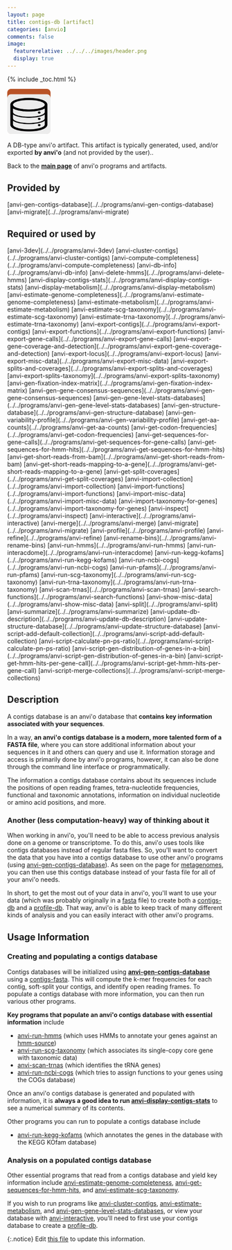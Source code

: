 ```yaml
---
layout: page
title: contigs-db [artifact]
categories: [anvio]
comments: false
image:
  featurerelative: ../../../images/header.png
  display: true
---
```



{% include _toc.html %}


<img src="../../images/icons/DB.png" alt="DB" style="width:100px; border:none" />

A DB-type anvi'o artifact. This artifact is typically generated, used, and/or exported **by anvi'o** (and not provided by the user)..

Back to the **[main page](../../)** of anvi'o programs and artifacts.

## Provided by


<p style="text-align: left" markdown="1"><span class="artifact-p">[anvi-gen-contigs-database](../../programs/anvi-gen-contigs-database)</span> <span class="artifact-p">[anvi-migrate](../../programs/anvi-migrate)</span></p>


## Required or used by


<p style="text-align: left" markdown="1"><span class="artifact-r">[anvi-3dev](../../programs/anvi-3dev)</span> <span class="artifact-r">[anvi-cluster-contigs](../../programs/anvi-cluster-contigs)</span> <span class="artifact-r">[anvi-compute-completeness](../../programs/anvi-compute-completeness)</span> <span class="artifact-r">[anvi-db-info](../../programs/anvi-db-info)</span> <span class="artifact-r">[anvi-delete-hmms](../../programs/anvi-delete-hmms)</span> <span class="artifact-r">[anvi-display-contigs-stats](../../programs/anvi-display-contigs-stats)</span> <span class="artifact-r">[anvi-display-metabolism](../../programs/anvi-display-metabolism)</span> <span class="artifact-r">[anvi-estimate-genome-completeness](../../programs/anvi-estimate-genome-completeness)</span> <span class="artifact-r">[anvi-estimate-metabolism](../../programs/anvi-estimate-metabolism)</span> <span class="artifact-r">[anvi-estimate-scg-taxonomy](../../programs/anvi-estimate-scg-taxonomy)</span> <span class="artifact-r">[anvi-estimate-trna-taxonomy](../../programs/anvi-estimate-trna-taxonomy)</span> <span class="artifact-r">[anvi-export-contigs](../../programs/anvi-export-contigs)</span> <span class="artifact-r">[anvi-export-functions](../../programs/anvi-export-functions)</span> <span class="artifact-r">[anvi-export-gene-calls](../../programs/anvi-export-gene-calls)</span> <span class="artifact-r">[anvi-export-gene-coverage-and-detection](../../programs/anvi-export-gene-coverage-and-detection)</span> <span class="artifact-r">[anvi-export-locus](../../programs/anvi-export-locus)</span> <span class="artifact-r">[anvi-export-misc-data](../../programs/anvi-export-misc-data)</span> <span class="artifact-r">[anvi-export-splits-and-coverages](../../programs/anvi-export-splits-and-coverages)</span> <span class="artifact-r">[anvi-export-splits-taxonomy](../../programs/anvi-export-splits-taxonomy)</span> <span class="artifact-r">[anvi-gen-fixation-index-matrix](../../programs/anvi-gen-fixation-index-matrix)</span> <span class="artifact-r">[anvi-gen-gene-consensus-sequences](../../programs/anvi-gen-gene-consensus-sequences)</span> <span class="artifact-r">[anvi-gen-gene-level-stats-databases](../../programs/anvi-gen-gene-level-stats-databases)</span> <span class="artifact-r">[anvi-gen-structure-database](../../programs/anvi-gen-structure-database)</span> <span class="artifact-r">[anvi-gen-variability-profile](../../programs/anvi-gen-variability-profile)</span> <span class="artifact-r">[anvi-get-aa-counts](../../programs/anvi-get-aa-counts)</span> <span class="artifact-r">[anvi-get-codon-frequencies](../../programs/anvi-get-codon-frequencies)</span> <span class="artifact-r">[anvi-get-sequences-for-gene-calls](../../programs/anvi-get-sequences-for-gene-calls)</span> <span class="artifact-r">[anvi-get-sequences-for-hmm-hits](../../programs/anvi-get-sequences-for-hmm-hits)</span> <span class="artifact-r">[anvi-get-short-reads-from-bam](../../programs/anvi-get-short-reads-from-bam)</span> <span class="artifact-r">[anvi-get-short-reads-mapping-to-a-gene](../../programs/anvi-get-short-reads-mapping-to-a-gene)</span> <span class="artifact-r">[anvi-get-split-coverages](../../programs/anvi-get-split-coverages)</span> <span class="artifact-r">[anvi-import-collection](../../programs/anvi-import-collection)</span> <span class="artifact-r">[anvi-import-functions](../../programs/anvi-import-functions)</span> <span class="artifact-r">[anvi-import-misc-data](../../programs/anvi-import-misc-data)</span> <span class="artifact-r">[anvi-import-taxonomy-for-genes](../../programs/anvi-import-taxonomy-for-genes)</span> <span class="artifact-r">[anvi-inspect](../../programs/anvi-inspect)</span> <span class="artifact-r">[anvi-interactive](../../programs/anvi-interactive)</span> <span class="artifact-r">[anvi-merge](../../programs/anvi-merge)</span> <span class="artifact-r">[anvi-migrate](../../programs/anvi-migrate)</span> <span class="artifact-r">[anvi-profile](../../programs/anvi-profile)</span> <span class="artifact-r">[anvi-refine](../../programs/anvi-refine)</span> <span class="artifact-r">[anvi-rename-bins](../../programs/anvi-rename-bins)</span> <span class="artifact-r">[anvi-run-hmms](../../programs/anvi-run-hmms)</span> <span class="artifact-r">[anvi-run-interacdome](../../programs/anvi-run-interacdome)</span> <span class="artifact-r">[anvi-run-kegg-kofams](../../programs/anvi-run-kegg-kofams)</span> <span class="artifact-r">[anvi-run-ncbi-cogs](../../programs/anvi-run-ncbi-cogs)</span> <span class="artifact-r">[anvi-run-pfams](../../programs/anvi-run-pfams)</span> <span class="artifact-r">[anvi-run-scg-taxonomy](../../programs/anvi-run-scg-taxonomy)</span> <span class="artifact-r">[anvi-run-trna-taxonomy](../../programs/anvi-run-trna-taxonomy)</span> <span class="artifact-r">[anvi-scan-trnas](../../programs/anvi-scan-trnas)</span> <span class="artifact-r">[anvi-search-functions](../../programs/anvi-search-functions)</span> <span class="artifact-r">[anvi-show-misc-data](../../programs/anvi-show-misc-data)</span> <span class="artifact-r">[anvi-split](../../programs/anvi-split)</span> <span class="artifact-r">[anvi-summarize](../../programs/anvi-summarize)</span> <span class="artifact-r">[anvi-update-db-description](../../programs/anvi-update-db-description)</span> <span class="artifact-r">[anvi-update-structure-database](../../programs/anvi-update-structure-database)</span> <span class="artifact-r">[anvi-script-add-default-collection](../../programs/anvi-script-add-default-collection)</span> <span class="artifact-r">[anvi-script-calculate-pn-ps-ratio](../../programs/anvi-script-calculate-pn-ps-ratio)</span> <span class="artifact-r">[anvi-script-gen-distribution-of-genes-in-a-bin](../../programs/anvi-script-gen-distribution-of-genes-in-a-bin)</span> <span class="artifact-r">[anvi-script-get-hmm-hits-per-gene-call](../../programs/anvi-script-get-hmm-hits-per-gene-call)</span> <span class="artifact-r">[anvi-script-merge-collections](../../programs/anvi-script-merge-collections)</span></p>


## Description

A contigs database is an anvi'o database that **contains key information associated with your sequences**.

In a way, **an anvi'o contigs database is a modern, more talented form of a FASTA file**, where you can store additional information about your sequences in it and others can query and use it. Information storage and access is primarily done by anvi'o programs, however, it can also be done through the command line interface or programmatically.

The information a contigs database contains about its sequences include the positions of open reading frames, tetra-nucleotide frequencies, functional and taxonomic annotations, information on individual nucleotide or amino acid positions, and more.

### Another (less computation-heavy) way of thinking about it

When working in anvi'o, you'll need to be able to access previous analysis done on a genome or transcriptome. To do this, anvi'o uses tools like contigs databases instead of regular fasta files. So, you'll want to convert the data that you have into a contigs database to use other anvi'o programs (using <span class="artifact-n">[anvi-gen-contigs-database](/software/anvio/help/main/programs/anvi-gen-contigs-database)</span>). As seen on the page for <span class="artifact-n">[metagenomes](/software/anvio/help/main/artifacts/metagenomes)</span>, you can then use this contigs database instead of your fasta file for all of your anvi'o needs. 

In short, to get the most out of your data in anvi'o, you'll want to use your data (which was probably originally in a <span class="artifact-n">[fasta](/software/anvio/help/main/artifacts/fasta)</span> file) to create both a <span class="artifact-n">[contigs-db](/software/anvio/help/main/artifacts/contigs-db)</span> and a <span class="artifact-n">[profile-db](/software/anvio/help/main/artifacts/profile-db)</span>. That way, anvi'o is able to keep track of many different kinds of analysis and you can easily interact with other anvi'o programs. 

## Usage Information

### Creating and populating a contigs database

Contigs databases will be initialized using **<span class="artifact-n">[anvi-gen-contigs-database](/software/anvio/help/main/programs/anvi-gen-contigs-database)</span>** using a <span class="artifact-n">[contigs-fasta](/software/anvio/help/main/artifacts/contigs-fasta)</span>. This will compute the k-mer frequencies for each contig, soft-split your contigs, and identify open reading frames. To populate a contigs database with more information, you can then run various other programs. 

**Key programs that populate an anvi'o contigs database with essential information** include 
* <span class="artifact-n">[anvi-run-hmms](/software/anvio/help/main/programs/anvi-run-hmms)</span> (which uses HMMs to annotate your genes against an <span class="artifact-n">[hmm-source](/software/anvio/help/main/artifacts/hmm-source)</span>)
* <span class="artifact-n">[anvi-run-scg-taxonomy](/software/anvio/help/main/programs/anvi-run-scg-taxonomy)</span> (which associates its single-copy core gene with taxonomic data)
* <span class="artifact-n">[anvi-scan-trnas](/software/anvio/help/main/programs/anvi-scan-trnas)</span> (which identifies the tRNA genes)
* <span class="artifact-n">[anvi-run-ncbi-cogs](/software/anvio/help/main/programs/anvi-run-ncbi-cogs)</span> (which tries to assign functions to your genes using the COGs database)

Once an anvi'o contigs database is generated and populated with information, it is **always a good idea to run <span class="artifact-n">[anvi-display-contigs-stats](/software/anvio/help/main/programs/anvi-display-contigs-stats)</span>** to see a numerical summary of its contents.

Other programs you can run to populate a contigs database include 
* <span class="artifact-n">[anvi-run-kegg-kofams](/software/anvio/help/main/programs/anvi-run-kegg-kofams)</span> (which annotates the genes in the database with the KEGG KOfam database)

### Analysis on a populated contigs database 

Other essential programs that read from a contigs database and yield key information include <span class="artifact-n">[anvi-estimate-genome-completeness](/software/anvio/help/main/programs/anvi-estimate-genome-completeness)</span>, <span class="artifact-n">[anvi-get-sequences-for-hmm-hits](/software/anvio/help/main/programs/anvi-get-sequences-for-hmm-hits)</span>, and <span class="artifact-n">[anvi-estimate-scg-taxonomy](/software/anvio/help/main/programs/anvi-estimate-scg-taxonomy)</span>.

If you wish to run programs like <span class="artifact-n">[anvi-cluster-contigs](/software/anvio/help/main/programs/anvi-cluster-contigs)</span>, <span class="artifact-n">[anvi-estimate-metabolism](/software/anvio/help/main/programs/anvi-estimate-metabolism)</span>, and <span class="artifact-n">[anvi-gen-gene-level-stats-databases](/software/anvio/help/main/programs/anvi-gen-gene-level-stats-databases)</span>, or view your database with <span class="artifact-n">[anvi-interactive](/software/anvio/help/main/programs/anvi-interactive)</span>, you'll need to first use your contigs database to create a <span class="artifact-n">[profile-db](/software/anvio/help/main/artifacts/profile-db)</span>.




{:.notice}
Edit [this file](https://github.com/merenlab/anvio/tree/master/anvio/docs/artifacts/contigs-db.md) to update this information.

